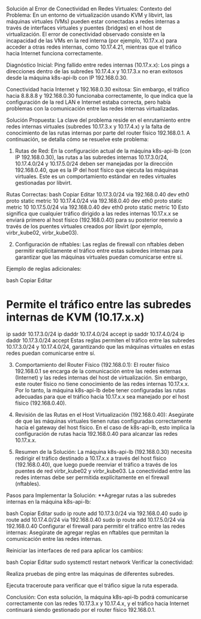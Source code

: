Solución al Error de Conectividad en Redes Virtuales:
Contexto del Problema:
En un entorno de virtualización usando KVM y libvirt, las máquinas virtuales (VMs) pueden estar conectadas a redes internas a través de interfaces virtuales y puentes (bridges) en el host de virtualización. El error de conectividad observado consiste en la incapacidad de las VMs en la red interna (por ejemplo, 10.17.x.x) para acceder a otras redes internas, como 10.17.4.21, mientras que el tráfico hacia Internet funciona correctamente.

Diagnóstico Inicial:
Ping fallido entre redes internas (10.17.x.x):
Los pings a direcciones dentro de las subredes 10.17.4.x y 10.17.3.x no eran exitosos desde la máquina k8s-api-lb con IP 192.168.0.30.

Conectividad hacia Internet y 192.168.0.30 exitosa:
Sin embargo, el tráfico hacia 8.8.8.8 y 192.168.0.30 funcionaba correctamente, lo que indica que la configuración de la red LAN e Internet estaba correcta, pero había problemas con la comunicación entre las redes internas virtualizadas.

Solución Propuesta:
La clave del problema reside en el enrutamiento entre redes internas virtuales (subredes 10.17.3.x y 10.17.4.x) y la falta de conocimiento de las rutas internas por parte del router físico 192.168.0.1. A continuación, se detalla cómo se resuelve este problema:

1. Rutas de Red:
En la configuración actual de la máquina k8s-api-lb (con IP 192.168.0.30), las rutas a las subredes internas 10.17.3.0/24, 10.17.4.0/24 y 10.17.5.0/24 deben ser manejadas por la dirección 192.168.0.40, que es la IP del host físico que ejecuta las máquinas virtuales. Este es un comportamiento estándar en redes virtuales gestionadas por libvirt.

Rutas Correctas:
bash
Copiar
Editar
10.17.3.0/24 via 192.168.0.40 dev eth0 proto static metric 10
10.17.4.0/24 via 192.168.0.40 dev eth0 proto static metric 10
10.17.5.0/24 via 192.168.0.40 dev eth0 proto static metric 10
Esto significa que cualquier tráfico dirigido a las redes internas 10.17.x.x se enviará primero al host físico (192.168.0.40) para su posterior reenvío a través de los puentes virtuales creados por libvirt (por ejemplo, virbr_kube02, virbr_kube03).

2. Configuración de nftables:
Las reglas de firewall con nftables deben permitir explícitamente el tráfico entre estas subredes internas para garantizar que las máquinas virtuales puedan comunicarse entre sí.

Ejemplo de reglas adicionales:

bash
Copiar
Editar
# Permite el tráfico entre las subredes internas de KVM (10.17.x.x)
ip saddr 10.17.3.0/24 ip daddr 10.17.4.0/24 accept
ip saddr 10.17.4.0/24 ip daddr 10.17.3.0/24 accept
Estas reglas permiten el tráfico entre las subredes 10.17.3.0/24 y 10.17.4.0/24, garantizando que las máquinas virtuales en estas redes puedan comunicarse entre sí.

3. Comportamiento del Router Físico (192.168.0.1):
El router físico 192.168.0.1 se encarga de la comunicación entre las redes externas (Internet) y las redes internas del host de virtualización. Sin embargo, este router físico no tiene conocimiento de las redes internas 10.17.x.x. Por lo tanto, la máquina k8s-api-lb debe tener configuradas las rutas adecuadas para que el tráfico hacia 10.17.x.x sea manejado por el host físico (192.168.0.40).

4. Revisión de las Rutas en el Host Virtualización (192.168.0.40):
Asegúrate de que las máquinas virtuales tienen rutas configuradas correctamente hacia el gateway del host físico. En el caso de k8s-api-lb, esto implica la configuración de rutas hacia 192.168.0.40 para alcanzar las redes 10.17.x.x.

5. Resumen de la Solución:
La máquina k8s-api-lb (192.168.0.30) necesita redirigir el tráfico destinado a 10.17.x.x a través del host físico (192.168.0.40), que luego puede reenviar el tráfico a través de los puentes de red virbr_kube02 y virbr_kube03. La conectividad entre las redes internas debe ser permitida explícitamente en el firewall (nftables).

Pasos para Implementar la Solución:
**Agregar rutas a las subredes internas en la máquina k8s-api-lb:

bash
Copiar
Editar
sudo ip route add 10.17.3.0/24 via 192.168.0.40
sudo ip route add 10.17.4.0/24 via 192.168.0.40
sudo ip route add 10.17.5.0/24 via 192.168.0.40
Configurar el firewall para permitir el tráfico entre las redes internas:
Asegúrate de agregar reglas en nftables que permitan la comunicación entre las redes internas.

Reiniciar las interfaces de red para aplicar los cambios:

bash
Copiar
Editar
sudo systemctl restart network
Verificar la conectividad:

Realiza pruebas de ping entre las máquinas de diferentes subredes.

Ejecuta traceroute para verificar que el tráfico sigue la ruta esperada.

Conclusión:
Con esta solución, la máquina k8s-api-lb podrá comunicarse correctamente con las redes 10.17.3.x y 10.17.4.x, y el tráfico hacia Internet continuará siendo gestionado por el router físico 192.168.0.1.